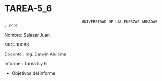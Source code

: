 # TAREA-5_6

                                       UNIVERSIDAD DE LAS FUERZAS ARMADAS - ESPE
Nombre: Salazar Juan

NRC: 10063

Docente : Ing. Darwin Alulema

Informe : Tarea 5 y 6

* Objetivos del informe
